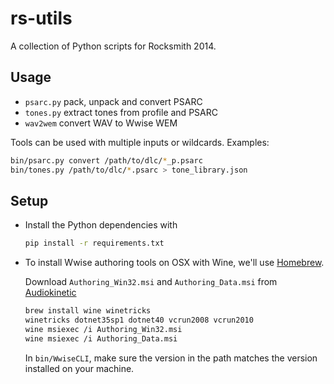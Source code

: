 rs-utils
========

A collection of Python scripts for Rocksmith 2014.


Usage
-----

  * `psarc.py` pack, unpack and convert PSARC
  * `tones.py` extract tones from profile and PSARC
  * `wav2wem` convert WAV to Wwise WEM

Tools can be used with multiple inputs or wildcards. Examples:
```sh
bin/psarc.py convert /path/to/dlc/*_p.psarc
bin/tones.py /path/to/dlc/*.psarc > tone_library.json
```


Setup
-----

* Install the Python dependencies with

    ```sh
    pip install -r requirements.txt
    ```

* To install Wwise authoring tools on OSX with Wine, we'll use [Homebrew](http://brew.sh/).

    Download `Authoring_Win32.msi` and `Authoring_Data.msi` from
    [Audiokinetic](https://www.audiokinetic.com/downloads/)

    ```sh
    brew install wine winetricks
    winetricks dotnet35sp1 dotnet40 vcrun2008 vcrun2010
    wine msiexec /i Authoring_Win32.msi
    wine msiexec /i Authoring_Data.msi
    ```

    In `bin/WwiseCLI`, make sure the version in the path matches the version installed on your machine.
